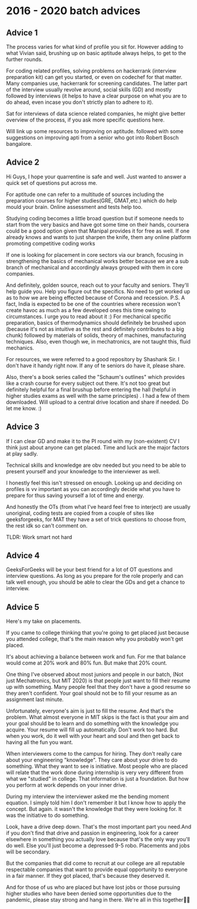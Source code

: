 # 2016 - 2020 batch advices

## Advice 1

The process varies for what kind of profile you sit for.
However adding to what Vivian said, brushing up on basic aptitude always helps, to get to the further rounds.

For coding related profiles, solving problems on hackerrank (interview preparation kit) can get you started, or even on codechef for that matter. Many companies use, hackerrank for screening candidates.
The latter part of the interview usually revolve around, social skills (GD) and mostly followed by interviews (it helps to have a clear purpose on what you are to do ahead, even incase you don't strictly plan to adhere to it).

Sat for interviews of data science related companies, he might give better overview of the process, if you ask more specific questions here.

Will link up some resources to improving on aptitude.
followed with some suggestions on improving apti from a senior who got into Robert Bosch bangalore.

## Advice 2

Hi Guys,
I hope your quarrentine is safe and well.
Just wanted to answer a quick set of questions put across me.

For aptitude one can refer to a multitude of sources including the preparation courses for higher studies(GRE, GMAT,etc.) which do help mould your brain. Online assessment and tests help too.

Studying coding becomes a little broad question but if someone needs to start from the very basics and have got some time on their hands, coursera could be a good option given that Manipal provides it for free as well. If one already knows and wants to just sharpen the knife, them any online platform promoting competitive coding works

If one is looking for placement in core sectors via our branch, focusing in strengthening the basics of mechanical works better because we are a sub branch of mechanical and accordingly always grouped with them in core companies.

And definitely, golden source, reach out to your faculty and seniors. They'll help guide you.  Help you figure out the specifics. No need to get worked up as to how we are being effected because of Corona and recession.
P.S. A fact, India is expected to be one of the  countries where recession won't create havoc as much as a few developed ones this time owing to circumstances. I urge you to read about it 
:)
For mechanical specific preparation, basics of thermodynamics should definitely be brushed upon (because it's not as intuitive as the rest and definitely contributes to a big chunk) followed by materials of solids, theory of machines, manufacturing techniques. Also, even though we, in mechatronics, are not taught this, fluid mechanics. 

For resources, we were referred to a good repository by Shashank Sir. I don't have it handy right now. If any of te seniors do have it, please share. 

Also, there's a book series called the "Schaum's outlines" which provides like a crash course for every subject out there. It's not too great but definitely helpful for a final brushup before entering the hall (helpful in higher studies exams as well with the same principles) . I had a few of them downloaded. Will upload to a central drive location and share if needed. Do let me know.
:)

## Advice 3

If I can clear GD and make it to the PI round with my (non-existent) CV I think just about anyone can get placed. Time and luck are the major factors at play sadly.

Technical skills and knowledge are obv needed but you need to be able to present yourself and your knowledge to the interviewer as well.

I honestly feel this isn't stressed on enough.
Looking up and deciding on profiles is vv important as you can accordingly decide what you have to prepare for thus saving yourself a lot of time and energy.

And honestly the OTs (from what I've heard feel free to interject) are usually unoriginal, coding tests are copied from a couple of sites like geeksforgeeks, for MAT they have a set of trick questions to choose from, the rest idk so can't comment on.

TLDR: Work smart not hard

## Advice 4

GeeksForGeeks will be your best friend for a lot of OT questions and interview questions. As long as you prepare for the role properly and can talk well enough, you should be able to clear the GDs and get a chance to interview.

## Advice 5

Here's my take on placements.

If you came to college thinking that you're going to get placed just because you attended college, that's the main reason why you probably won't get placed.

It's about achieving a balance between work and fun. For me that balance would come at 20% work and 80% fun. But make that 20% count.

One thing I've observed about most juniors and people in our batch, (Not just Mechatronics, but MIT 2020) is that people just want to fill their resume up with something. Many people feel that they don't have a good resume so they aren't confident. Your goal should not be to fill your resume as an assignment last minute.

Unfortunately, everyone's aim is just to fill the resume. And that's the problem. What almost everyone in MIT skips is the fact is that your aim and your goal should be to learn and do something with the knowledge you acquire. Your resume will fill up automatically. Don't work too hard. But when you work, do it well with your heart and soul and then get back to having all the fun you want.

When interviewers come to the campus for hiring. They don't really care about your engineering "knowledge". They care about your drive to do something. What they want to see is initiative. Most people who are placed will relate that the work done during internship is very very different from what we "studied" in college. That information is just a foundation. But how you perform at work depends on your inner drive.

During my interview the interviewer asked me the bending moment equation. I simply told him I don't remember it but I know how to apply the concept. But again. it wasn't the knowledge that they were looking for. It was the initiative to do something.

Look, have a drive deep down. That's the most important part you need.And if you don't find that drive and passion in engineering, look for a career elsewhere in something you actually love because that's the only way you'll do well. Else you'll just become a depressed 9-5 robo. Placements and jobs will be secondary.

But the companies that did come to recruit at our college are all reputable respectable companies that want to provide equal opportunity to everyone in a fair manner. If they got placed, that's because they deserved it.

And for those of us who are placed but have lost jobs or those pursuing higher studies who have been denied some opportunities due to the pandemic, please stay strong and hang in there. We're all in this together💪🏻
